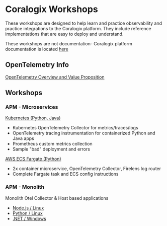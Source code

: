 # Coralogix Workshops

These workshops are designed to help learn and practice observability and practice integrations to the Coralogix platform. They include reference implementations that are easy to deploy and understand.

These workshops are not documentation- Coralogix platform documentation is located [here](https://coralogix.com/docs/)

## OpenTelemetry Info  

[OpenTelemetry Overview and Value Proposition](otel/about-opentelemetry.md)  

## Workshops  

### APM - Microservices
[Kubernetes (Python, Java)](otel/microservices-workshop/index.md)  
- Kubernetes OpenTelemetry Collector for metrics/traces/logs  
- OpenTelemetry tracing instrumentation for containerized Python and Java apps  
- Prometheus custom metrics collection  
- Sample "bad" deployment and errors  

[AWS ECS Fargate (Python)](otel/microservices-fargate/index.md)  
- 2x container microservice, OpenTelemetry Collector, Firelens log router  
- Complete Fargate task and ECS config instructions  

### APM - Monolith
Monolith Otel Collector & Host based applications  
- [Node.js / Linux](otel/monolith-workshop/node.md)  
- [Python / Linux](otel/monolith-workshop/python.md)  
- [.NET / Windows](otel/monolith-workshop/windows.md)  